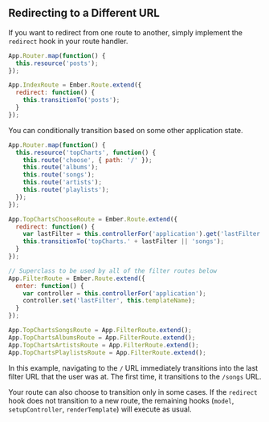 ## Redirecting to a Different URL

If you want to redirect from one route to another, simply implement the
`redirect` hook in your route handler.

```javascript
App.Router.map(function() {
  this.resource('posts');
});

App.IndexRoute = Ember.Route.extend({
  redirect: function() {
    this.transitionTo('posts');
  }
});
```

You can conditionally transition based on some other application state.

```javascript
App.Router.map(function() {
  this.resource('topCharts', function() {
    this.route('choose', { path: '/' });
    this.route('albums');
    this.route('songs');
    this.route('artists');
    this.route('playlists');
  });
});

App.TopChartsChooseRoute = Ember.Route.extend({
  redirect: function() {
    var lastFilter = this.controllerFor('application').get('lastFilter');
    this.transitionTo('topCharts.' + lastFilter || 'songs');
  }
});

// Superclass to be used by all of the filter routes below
App.FilterRoute = Ember.Route.extend({
  enter: function() {
    var controller = this.controllerFor('application');
    controller.set('lastFilter', this.templateName);
  }
});

App.TopChartsSongsRoute = App.FilterRoute.extend();
App.TopChartsAlbumsRoute = App.FilterRoute.extend();
App.TopChartsArtistsRoute = App.FilterRoute.extend();
App.TopChartsPlaylistsRoute = App.FilterRoute.extend();
```

In this example, navigating to the `/` URL immediately transitions into
the last filter URL that the user was at. The first time, it transitions
to the `/songs` URL.

Your route can also choose to transition only in some cases. If the
`redirect` hook does not transition to a new route, the remaining hooks
(`model`, `setupController`, `renderTemplate`) will execute as usual.
